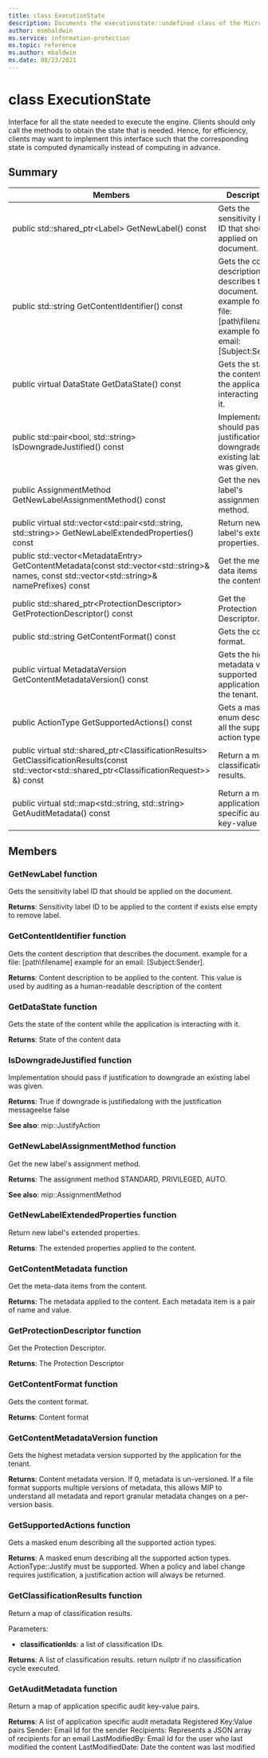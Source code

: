 ```yaml
---
title: class ExecutionState 
description: Documents the executionstate::undefined class of the Microsoft Information Protection (MIP) SDK.
author: msmbaldwin
ms.service: information-protection
ms.topic: reference
ms.author: mbaldwin
ms.date: 08/23/2021
---
```


# class ExecutionState 
Interface for all the state needed to execute the engine.
Clients should only call the methods to obtain the state that is needed. Hence, for efficiency, clients may want to implement this interface such that the corresponding state is computed dynamically instead of computing in advance.
  
## Summary
 Members                        | Descriptions                                
--------------------------------|---------------------------------------------
public std::shared_ptr\<Label\> GetNewLabel() const  |  Gets the sensitivity label ID that should be applied on the document.
public std::string GetContentIdentifier() const  |  Gets the content description that describes the document. example for a file: [path\filename] example for an email: [Subject:Sender].
public virtual DataState GetDataState() const  |  Gets the state of the content while the application is interacting with it.
public std::pair\<bool, std::string\> IsDowngradeJustified() const  |  Implementation should pass if justification to downgrade an existing label was given.
public AssignmentMethod GetNewLabelAssignmentMethod() const  |  Get the new label's assignment method.
public virtual std::vector\<std::pair\<std::string, std::string\>\> GetNewLabelExtendedProperties() const  |  Return new label's extended properties.
public std::vector\<MetadataEntry\> GetContentMetadata(const std::vector\<std::string\>& names, const std::vector\<std::string\>& namePrefixes) const  |  Get the meta-data items from the content.
public std::shared_ptr\<ProtectionDescriptor\> GetProtectionDescriptor() const  |  Get the Protection Descriptor.
public std::string GetContentFormat() const  |  Gets the content format.
public virtual MetadataVersion GetContentMetadataVersion() const  |  Gets the highest metadata version supported by the application for the tenant.
public ActionType GetSupportedActions() const  |  Gets a masked enum describing all the supported action types.
public virtual std::shared_ptr\<ClassificationResults\> GetClassificationResults(const std::vector\<std::shared_ptr\<ClassificationRequest\>\> &) const  |  Return a map of classification results.
public virtual std::map\<std::string, std::string\> GetAuditMetadata() const  |  Return a map of application specific audit key-value pairs.
  
## Members
  
### GetNewLabel function
Gets the sensitivity label ID that should be applied on the document.

  
**Returns**: Sensitivity label ID to be applied to the content if exists else empty to remove label.
  
### GetContentIdentifier function
Gets the content description that describes the document. example for a file: [path\filename] example for an email: [Subject:Sender].

  
**Returns**: Content description to be applied to the content.
This value is used by auditing as a human-readable description of the content
  
### GetDataState function
Gets the state of the content while the application is interacting with it.

  
**Returns**: State of the content data
  
### IsDowngradeJustified function
Implementation should pass if justification to downgrade an existing label was given.

  
**Returns**: True if downgrade is justifiedalong with the justification messageelse false 
  
**See also**: mip::JustifyAction
  
### GetNewLabelAssignmentMethod function
Get the new label's assignment method.

  
**Returns**: The assignment method STANDARD, PRIVILEGED, AUTO. 
  
**See also**: mip::AssignmentMethod
  
### GetNewLabelExtendedProperties function
Return new label's extended properties.

  
**Returns**: The extended properties applied to the content.
  
### GetContentMetadata function
Get the meta-data items from the content.

  
**Returns**: The metadata applied to the content. 
Each metadata item is a pair of name and value.
  
### GetProtectionDescriptor function
Get the Protection Descriptor.

  
**Returns**: The Protection Descriptor
  
### GetContentFormat function
Gets the content format.

  
**Returns**: Content format
  
### GetContentMetadataVersion function
Gets the highest metadata version supported by the application for the tenant.

  
**Returns**: Content metadata version. If 0, metadata is un-versioned. 
If a file format supports multiple versions of metadata, this allows MIP to understand all metadata and report granular metadata changes on a per-version basis.
  
### GetSupportedActions function
Gets a masked enum describing all the supported action types.

  
**Returns**: A masked enum describing all the supported action types.
ActionType::Justify must be supported. When a policy and label change requires justification, a justification action will always be returned.
  
### GetClassificationResults function
Return a map of classification results.

Parameters:  
* **classificationIds**: a list of classification IDs. 



  
**Returns**: A list of classification results. 
return nullptr if no classification cycle executed.
  
### GetAuditMetadata function
Return a map of application specific audit key-value pairs.

  
**Returns**: A list of application specific audit metadata
Registered Key:Value pairs Sender: Email Id for the sender Recipients: Represents a JSON array of recipients for an email LastModifiedBy: Email Id for the user who last modified the content LastModifiedDate: Date the content was last modified